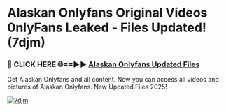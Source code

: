 # Alaskan Onlyfans Original Videos 0nlyFans Leaked - Files Updated! (7djm)

<h3>🔴 CLICK HERE 🌐==►► <a href="https://tinyurl.com/ehrbuxhb" rel="nofollow">Alaskan Onlyfans Updated Files</a></h3>

Get Alaskan Onlyfans and all content. Now you can access all videos and pictures of Alaskan Onlyfans. New Updated Files 2025!

[![7djm](https://i.imgur.com/lVYEuWS.gif)](https://tinyurl.com/ehrbuxhb)
